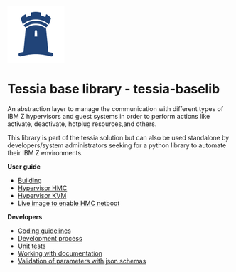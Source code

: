<!--
Copyright 2016, 2017 IBM Corp.

Licensed under the Apache License, Version 2.0 (the "License");
you may not use this file except in compliance with the License.
You may obtain a copy of the License at

   http://www.apache.org/licenses/LICENSE-2.0

Unless required by applicable law or agreed to in writing, software
distributed under the License is distributed on an "AS IS" BASIS,
WITHOUT WARRANTIES OR CONDITIONS OF ANY KIND, either express or implied.
See the License for the specific language governing permissions and
limitations under the License.
-->
![Logo](img/logo_128.png)

# Tessia base library - tessia-baselib

An abstraction layer to manage the communication with different types of IBM Z hypervisors and guest systems in order to perform actions like activate, deactivate,
hotplug resources,and others.

This library is part of the tessia solution but can also be used standalone by developers/system administrators seeking for a python library to automate their IBM Z environments.

**User guide**

- [Building](users/build.md)
- [Hypervisor HMC](users/hypervisor_hmc.md)
- [Hypervisor KVM](users/hypervisor_kvm.md)
- [Live image to enable HMC netboot](users/live_image.md)

**Developers**

- [Coding guidelines](developers/coding_guidelines.md)
- [Development process](developers/dev_process.md)
- [Unit tests](developers/unit_tests.md)
- [Working with documentation](developers/documentation.md)
- [Validation of parameters with json schemas](developers/params_validation.md)
